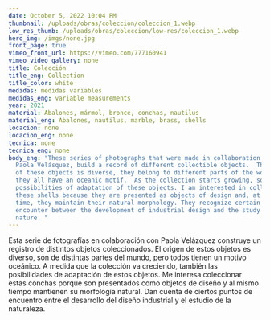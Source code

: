 ```yaml
---
date: October 5, 2022 10:04 PM
thumbnail: /uploads/obras/coleccion/coleccion_1.webp
low_res_thumb: /uploads/obras/coleccion/low-res/coleccion_1.webp
hero_img: /imgs/none.jpg
front_page: true
vimeo_front_url: https://vimeo.com/777160941
vimeo_video_gallery: none
title: Colección
title_eng: Collection
title_color: white
medidas: medidas variables
medidas_eng: variable measurements
year: 2021
material: Abalones, mármol, bronce, conchas, nautilus
material_eng: Abalones, nautilus, marble, brass, shells
locacion: none
locacion_eng: none
tecnica: none
tecnica_eng: none
body_eng: "These series of photographs that were made in collaboration with
  Paola Velásquez, build a record of different collectible objects.  The origin
  of these objects is diverse, they belong to different parts of the world, but
  they all have an oceanic motif.  As the collection starts growing, so the
  possibilities of adaptation of these objects. I am interested in collecting
  these shells because they are presented as objects of design and, at the same
  time, they maintain their natural morphology. They recognize certain points of
  encounter between the development of industrial design and the study of
  nature. "
---
```

Esta serie de fotografías en colaboración con Paola Velázquez construye un registro de distintos objetos coleccionados. El origen de estos objetos es diverso, son de distintas partes del mundo, pero todos tienen un motivo oceánico. A medida que la colección va creciendo, también las posibilidades de adaptación de estos objetos. Me interesa coleccionar estas conchas porque son presentados como objetos de diseño y al mismo tiempo mantienen su morfología natural. Dan cuenta de ciertos puntos de encuentro entre el desarrollo del diseño industrial y el estudio de la naturaleza.